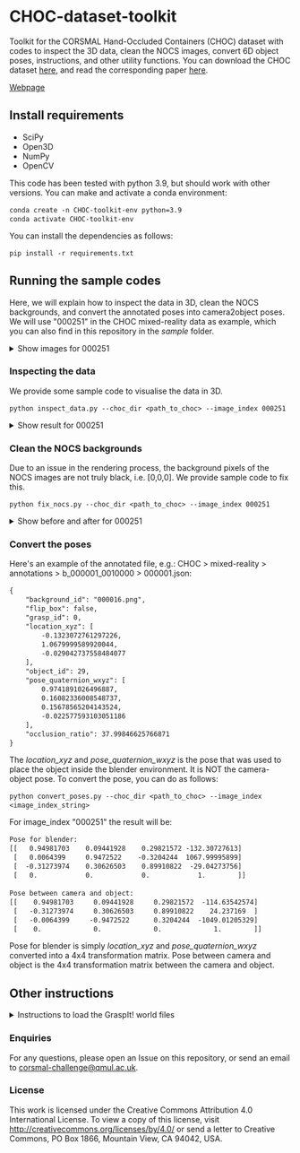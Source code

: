 # CHOC-dataset-toolkit
Toolkit for the CORSMAL Hand-Occluded Containers (CHOC) dataset with codes to inspect the 3D data, clean the NOCS images, convert 6D object poses, instructions, and other utility functions. You can download the CHOC dataset [here](https://zenodo.org/record/5085801#.Y3zGQ9LP2V4), and read the corresponding paper [here](https://arxiv.org/abs/2211.10470).

[Webpage](https://corsmal.eecs.qmul.ac.uk/pose.html)

## Install requirements

- SciPy
- Open3D
- NumPy
- OpenCV

This code has been tested with python 3.9, but should work with other versions. You can make and activate a conda environment:
```
conda create -n CHOC-toolkit-env python=3.9
conda activate CHOC-toolkit-env
```

You can install the dependencies as follows:
```
pip install -r requirements.txt
```

## Running the sample codes

Here, we will explain how to inspect the data in 3D, clean the NOCS backgrounds, and convert the annotated poses into camera2object poses.
We will use "000251" in the CHOC mixed-reality data as example, which you can also find in this repository in the _sample_ folder.

<details>
<summary> Show images for 000251</summary>

<br>

  RGB                       |  NOCS                     |  Mask                     |  Depth
:--------------------------:|:-------------------------:|:-------------------------:|:-------------------------:
![RGB](sample/CHOC/mixed-reality/rgb/b_000001_001000/000251.png) |![NOCS](sample/CHOC/mixed-reality/nocs/b_000001_001000/000251.png)|![Mask](sample/CHOC/mixed-reality/mask/b_000001_001000/000251.png)|![Depth](images/depth.png)

</details>

### Inspecting the data

We provide some sample code to visualise the data in 3D.
```
python inspect_data.py --choc_dir <path_to_choc> --image_index 000251
```

<details>
<summary> Show result for 000251</summary>

<br>

  Object                      |  Depth, Annotation        |  Both                     
:----------------------------:|:-------------------------:|:-------------------------:
![Metric object points](images/object.png) |![Depth; Transformed object](images/depth_and_transformed_object.png)|![Both](images/both.png)

</details>


### Clean the NOCS backgrounds

Due to an issue in the rendering process, the background pixels of the NOCS images are not truly black, i.e. [0,0,0]. We provide sample code to fix this.

```
python fix_nocs.py --choc_dir <path_to_choc> --image_index 000251
```
<details>
<summary> Show before and after for 000251</summary>

<br>

Here we zoom in on the pixels. Note how they were [13,13,13] or [14,14,14] before; and [0,0,0] after using Otsu's method.


  Before                    |  After
:--------------------------:|:-------------------------:
![Before processing](images/nocs_before.png) |![After processing](images/nocs_after.png)

</details>

### Convert the poses

Here's an example of the annotated file, e.g.: CHOC > mixed-reality > annotations > b_000001_0010000 > 000001.json:
```
{
    "background_id": "000016.png",
    "flip_box": false,
    "grasp_id": 0,
    "location_xyz": [
        -0.1323072761297226,
        1.0679999589920044,
        -0.029042737558484077
    ],
    "object_id": 29,
    "pose_quaternion_wxyz": [
        0.9741891026496887,
        0.16082336008548737,
        0.15678565204143524,
        -0.022577593103051186
    ],
    "occlusion_ratio": 37.99846625766871
}
```
The _location\_xyz_ and _pose\_quaternion\_wxyz_ is the pose that was used to place the object inside the blender environment. It is NOT the camera-object pose. To convert the pose, you can do as follows:
```
python convert_poses.py --choc_dir <path_to_choc> --image_index <image_index_string>
```

For image_index "000251" the result will be:
```
Pose for blender:
[[   0.94981703    0.09441928    0.29821572 -132.30727613]
 [   0.0064399     0.9472522    -0.3204244  1067.99995899]
 [  -0.31273974    0.30626503    0.89910822  -29.04273756]
 [   0.            0.            0.            1.        ]]

Pose between camera and object:
[[    0.94981703     0.09441928     0.29821572  -114.63542574]
 [   -0.31273974     0.30626503     0.89910822    24.237169  ]
 [   -0.0064399     -0.9472522      0.3204244  -1049.01205329]
 [    0.             0.             0.             1.        ]]
```
Pose for blender is simply _location\_xyz_ and _pose\_quaternion\_wxyz_ converted into a 4x4 transformation matrix.
Pose between camera and object is the 4x4 transformation matrix between the camera and object.

## Other instructions

<details>
<summary> Instructions to load the GraspIt! world files</summary>

<br>
  
#### 
1. Install ROS Melodic (or another version)
 * Follow: http://wiki.ros.org/melodic/Installation/Ubuntu

2. Install GraspIt!
 * First follow: https://graspit-simulator.github.io/build/html/installation_linux.html
 * Then follow: https://github.com/graspit-simulator/graspit_interface

3. Install ManoGrasp
 * Follow the steps ‘Install’ and ‘Model’ in https://github.com/ikalevatykh/mano_grasp

4. Open GraspIt! via terminal
```
$ source <your_graspit_ros_workspace>/devel/setup.bash
$ roslaunch graspit_interface graspit_interface.launch
```

5. Convert object files from .glb to .off
 * Convert .glb files to .off. Here's a Python code sample:

```python
import open3d as o3d

# Load .glb file
mesh = o3d.io.read_triangle_mesh(<path_to_input_glb_file>)

# Save as .off file
o3d.io.write_triangle_mesh(<path_to_output_off_file>, mesh)
```

 * Put all object .off files inside your GraspIt! workspace > objects > object_models

6. Load our GraspIt! world to load the hand and object
 * File > Import World > Look for the .xml files in graspit_worlds (e.g. right_hand_bottom_box_01.xml) 
</details>

### Enquiries

For any questions, please open an Issue on this repository, or send an email to corsmal-challenge@qmul.ac.uk.

### License

This work is licensed under the Creative Commons Attribution 4.0 International License. To view a copy of this license, visit http://creativecommons.org/licenses/by/4.0/ or send a letter to Creative Commons, PO Box 1866, Mountain View, CA 94042, USA.